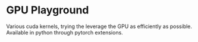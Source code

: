 # GPU Playground
Various cuda kernels, trying the leverage the GPU as efficiently as possible. 
Available in python through pytorch extensions. 
